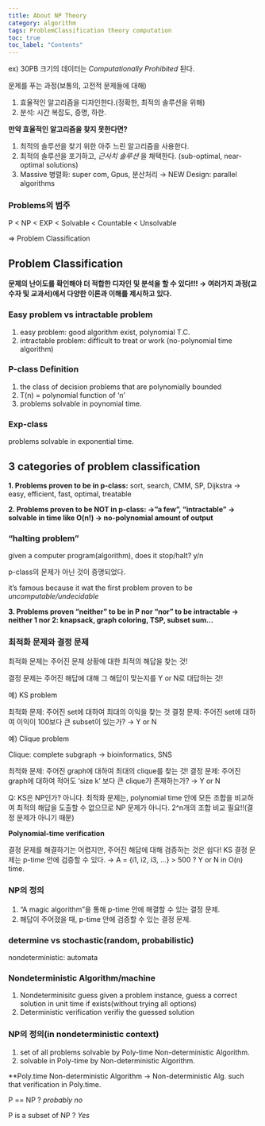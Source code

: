 ```yaml
---
title: About NP Theory
category: algorithm
tags: ProblemClassification theory computation
toc: true
toc_label: "Contents"
---
```


ex) 30PB 크기의 데이터는 _Computationally Prohibited_ 된다.

문제를 푸는 과정(보통의, 고전적 문제들에 대해)

1. 효율적인 알고리즘을 디자인한다.(정확한, 최적의 솔루션을 위해)
2. 분석: 시간 복잡도, 증명, 하한.

**만약 효율적인 알고리즘을 찾지 못한다면?**

1. 최적의 솔루션을 찾기 위한 아주 느린 알고리즘을 사용한다.
2. 최적의 솔루션을 포기하고, _근사치 솔루션_ 을 채택한다.
   (sub-optimal, near-optimal solutions)
3. Massive 병렬화: super com, Gpus, 분산처리
   → NEW Design: parallel algorithms

### Problems의 범주

P < NP < EXP < Solvable < Countable < Unsolvable

⇒ Problem Classification

## Problem Classification

**문제의 난이도를 확인해야 더 적합한 디자인 및 분석을 할 수 있다!!!
→ 여러가지 과정(교수자 및 교과서)에서 다양한 이론과 이해를 제시하고 있다.**

### Easy problem vs intractable problem

1. easy problem: good algorithm exist, polynomial T.C.
2. intractable problem: difficult to treat or work
   (no-polynomial time algorithm)

### P-class Definition

1. the class of decision problems that are polynomially bounded
2. T(n) = polynomial function of ‘n’
3. problems solvable in poynomial time.

### Exp-class

problems solvable in exponential time.

## 3 categories of problem classification

**1. Problems proven to be in p-class:** sort, search, CMM, SP, Dijkstra
→ easy, efficient, fast, optimal, treatable

**2. Problems proven to be NOT in p-class:
→”a few”, “intractable”
→ solvable in time like O(n!)
→ no-polynomial amount of output**

### “halting problem”

given a computer program(algorithm), does it stop/halt? y/n

p-class의 문제가 아닌 것이 증명되었다.

it’s famous because it wat the first problem proven to be _uncomputable/undecidable_

**3. Problems proven “neither” to be in P nor “nor” to be intractable
→ neither 1 nor 2: knapsack, graph coloring, TSP, subset sum…**

### 최적화 문제와 결정 문제

최적화 문제는 주어진 문제 상황에 대한 최적의 해답을 찾는 것!

결정 문제는 주어진 해답에 대해 그 해답이 맞는지를 Y or N로 대답하는 것!

예) KS problem

최적화 문제: 주어진 set에 대하여 최대의 이익을 찾는 것
결정 문제: 주어진 set에 대하여 이익이 100보다 큰 subset이 있는가? → Y or N

예) Clique problem

Clique: complete subgraph → bioinformatics, SNS

최적화 문제: 주어진 graph에 대하여 최대의 clique를 찾는 것!
결정 문제: 주어진 graph에 대하여 적어도 ‘size k’ 보다 큰 clique가 존재하는가? → Y or N

Q: KS은 NP인가?
아니다. 최적화 문제는, polynomial time 안에 모든 조합을 비교하여 최적의 해답을 도출할 수 없으므로 NP 문제가 아니다. 2^n개의 조합 비교 필요!!(결정 문제가 아니기 때문)

**Polynomial-time verification**

결정 문제를 해결하기는 어렵지만, 주어진 해답에 대해 검증하는 것은 쉽다!
KS 결정 문제는 p-time 안에 검증할 수 있다.
→ A = {i1, i2, i3, …} > 500 ? Y or N in O(n) time.

### NP의 정의

1. “A magic algorithm”을 통해 p-time 안에 해결할 수 있는 결정 문제.
2. 해답이 주어졌을 때, p-time 안에 검증할 수 있는 결정 문제.

### determine vs stochastic(random, probabilistic)

nondeterministic: automata

### Nondeterministic Algorithm/machine

1. Nondeterminisitc guess
   given a problem instance, guess a correct solution in unit time if exists(without trying all options)
2. Deterministic verification
   verifiy the guessed solution

### NP의 정의(in nondeterministic context)

1. set of all problems solvable by Poly-time Non-deterministic Algorithm.
2. solvable in Poly-time by Non-deterministic Algorithm.

\*\*Poly.time Non-deterministic Algorithm
→ Non-deterministic Alg. such that verification in Poly.time.

P == NP ? _probably no_

P is a subset of NP ? _Yes_
